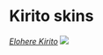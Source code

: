 # Kirito skins

 [*Elohere Kirito*](https://www.mediafire.com/file/s4j7s39thz8sijt/-________________Elohere.osk/file)
![](https://osu.ppy.sh/ss/14102508/9782)
